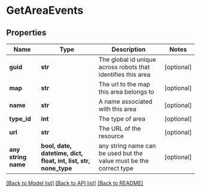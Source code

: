 # GetAreaEvents


## Properties
Name | Type | Description | Notes
------------ | ------------- | ------------- | -------------
**guid** | **str** | The global id unique across robots that identifies this area | [optional] 
**map** | **str** | The url to the map this area belongs to | [optional] 
**name** | **str** | A name associated with this area | [optional] 
**type_id** | **int** | The type of area | [optional] 
**url** | **str** | The URL of the resource | [optional] 
**any string name** | **bool, date, datetime, dict, float, int, list, str, none_type** | any string name can be used but the value must be the correct type | [optional]

[[Back to Model list]](../README.md#documentation-for-models) [[Back to API list]](../README.md#documentation-for-api-endpoints) [[Back to README]](../README.md)


